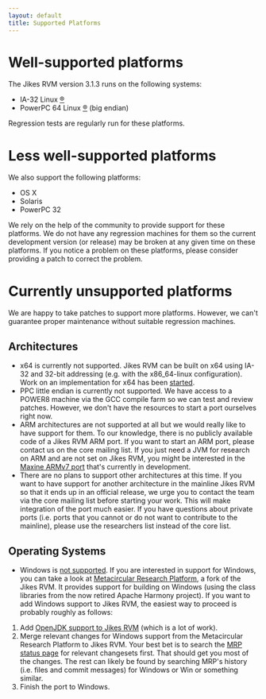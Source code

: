 ```yaml
---
layout: default 
title: Supported Platforms
---
```


# Well-supported platforms

The Jikes RVM version 3.1.3 runs on the following systems:

- IA-32 Linux [®](/Trademarks/)
- PowerPC 64 Linux [®](/Trademarks/) (big endian)

Regression tests are regularly run for these platforms.

# Less well-supported platforms

We also support the following platforms:

- OS X
- Solaris
- PowerPC 32

We rely on the help of the community to provide support for these platforms. We do not have any regression machines for them so the current development version (or release) may be broken at any given time on these platforms. If you notice a problem on these platforms, please consider providing a patch to correct the problem.

# Currently unsupported platforms

We are happy to take patches to support more platforms. However, we can't guarantee proper maintenance without suitable regression machines.

## Architectures

- x64 is currently not supported. Jikes RVM can be built on x64 using IA-32 and 32-bit addressing (e.g. with the x86\_64-linux configuration). Work on an implementation for x64 has been [started](http://xtenlang.atlassian.net/browse/RVM-977).
- PPC little endian is currently not supported. We have access to a POWER8 machine via the GCC compile farm so we can test and review patches. However, we don't have the resources to start a port ourselves right now.
- ARM architectures are not supported at all but we would really like to have support for them. To our knowledge, there is no publicly available code of a Jikes RVM ARM port. If you want to start an ARM port, please contact us on the core mailing list. If you just need a JVM for research on ARM and are not set on Jikes RVM, you might be interested in the [Maxine ARMv7 port](https://kenai.com/projects/maxine/lists/users/archive/2015-07/message/1) that's currently in development.
- There are no plans to support other architectures at this time. If you want to have support for another architecture in the mainline Jikes RVM so that it ends up in an official release, we urge you to contact the team via the core mailing list before starting your work. This will make integration of the port much easier. If you have questions about private ports (i.e. ports that you cannot or do not want to contribute to the mainline), please use the researchers list instead of the core list.

## Operating Systems

- Windows is [not supported](http://xtenlang.atlassian.net/browse/RVM-630). If you are interested in support for Windows, you can take a look at [Metacircular Research Platform](http://mrp.codehaus.org), a fork of the Jikes RVM. It provides support for building on Windows (using the class libraries from the now retired Apache Harmony project). If you want to add Windows support to Jikes RVM, the easiest way to proceed is probably roughly as follows:
1. Add [OpenJDK support to Jikes RVM](https://xtenlang.atlassian.net/browse/RVM-549) (which is a lot of work).
2. Merge relevant changes for Windows support from the Metacircular Research Platform to Jikes RVM. Your best bet is to search the [MRP status page](/MergeStatusOfMRPChangesets/) for relevant changesets first. That should get you most of the changes. The rest can likely be found by searching MRP's history (i.e. files and commit messages) for Windows or Win or something similar.
3. Finish the port to Windows.

